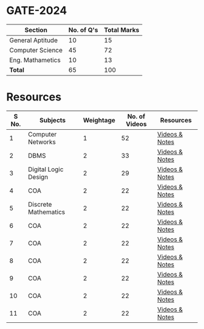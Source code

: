 # GATE-2024
<table>
  <thead>
    <tr>
      <th>Section</th>
      <th>No. of Q's</th>
      <th>Total Marks</th>
    </tr>
  </thead>
  <tbody>
    <tr>
      <td>General Aptitude</td>
      <td>10</td>
      <td>15</td>
    </tr>
    <tr>
      <td>Computer Science</td>
      <td>45</td>
      <td>72</td>
    </tr>
    <tr>
      <td>Eng. Mathametics</td>
      <td>10</td>
      <td>13</td>
    </tr>
    <tr>
      <td><b>Total</b></td>
      <td>65</td>
      <td>100</td>
    </tr>
  </tbody>
</table>

# Resources
<table>
  <thead>
    <tr>
      <th>S No.</th>
      <th>Subjects</th>
      <th>Weightage</th>
      <th>No. of Videos</th>
      <th>Resources</th>
    </tr>
  </thead>
  <tbody>
    <tr>
      <td>1</td>
      <td>Computer Networks</td>
      <td>1</td>
      <td>52</td>
      <td><a href="https://drive.google.com/drive/folders/1TczwPxWoiywI_VC-TbxHsVejz4nmOIoz?usp=drive_link">Videos & Notes</a></td>
    </tr>
    <tr>
      <td>2</td>
      <td>DBMS</td>
      <td>2</td>
      <td>33</td>
      <td><a href="https://drive.google.com/drive/folders/1TczwPxWoiywI_VC-TbxHsVejz4nmOIoz?usp=drive_link">Videos & Notes</a></td>
    </tr>
    <tr>
      <td>3</td>
      <td>Digital Logic Design</td>
      <td>2</td>
      <td>29</td>
      <td><a href="https://drive.google.com/drive/folders/1TczwPxWoiywI_VC-TbxHsVejz4nmOIoz?usp=drive_link">Videos & Notes</a></td>
    </tr>
    <tr>
      <td>4</td>
      <td>COA</td>
      <td>2</td>
      <td>22</td>
      <td><a href="https://drive.google.com/drive/folders/1TczwPxWoiywI_VC-TbxHsVejz4nmOIoz?usp=drive_link">Videos & Notes</a></td>
    </tr>
    <tr>
      <td>5</td>
      <td>Discrete Mathematics</td>
      <td>2</td>
      <td>22</td>
      <td><a href="https://drive.google.com/drive/folders/1TczwPxWoiywI_VC-TbxHsVejz4nmOIoz?usp=drive_link">Videos & Notes</a></td>
    </tr>
    <tr>
      <td>6</td>
      <td>COA</td>
      <td>2</td>
      <td>22</td>
      <td><a href="https://drive.google.com/drive/folders/1TczwPxWoiywI_VC-TbxHsVejz4nmOIoz?usp=drive_link">Videos & Notes</a></td>
    </tr>
    <tr>
      <td>7</td>
      <td>COA</td>
      <td>2</td>
      <td>22</td>
      <td><a href="https://drive.google.com/drive/folders/1TczwPxWoiywI_VC-TbxHsVejz4nmOIoz?usp=drive_link">Videos & Notes</a></td>
    </tr>
    <tr>
      <td>8</td>
      <td>COA</td>
      <td>2</td>
      <td>22</td>
      <td><a href="https://drive.google.com/drive/folders/1TczwPxWoiywI_VC-TbxHsVejz4nmOIoz?usp=drive_link">Videos & Notes</a></td>
    </tr>
    <tr>
      <td>9</td>
      <td>COA</td>
      <td>2</td>
      <td>22</td>
      <td><a href="https://drive.google.com/drive/folders/1TczwPxWoiywI_VC-TbxHsVejz4nmOIoz?usp=drive_link">Videos & Notes</a></td>
    </tr>
    <tr>
      <td>10</td>
      <td>COA</td>
      <td>2</td>
      <td>22</td>
      <td><a href="https://drive.google.com/drive/folders/1TczwPxWoiywI_VC-TbxHsVejz4nmOIoz?usp=drive_link">Videos & Notes</a></td>
    </tr>
    <tr>
      <td>11</td>
      <td>COA</td>
      <td>2</td>
      <td>22</td>
      <td><a href="https://drive.google.com/drive/folders/1TczwPxWoiywI_VC-TbxHsVejz4nmOIoz?usp=drive_link">Videos & Notes</a></td>
    </tr>
  </tbody>
</table>
